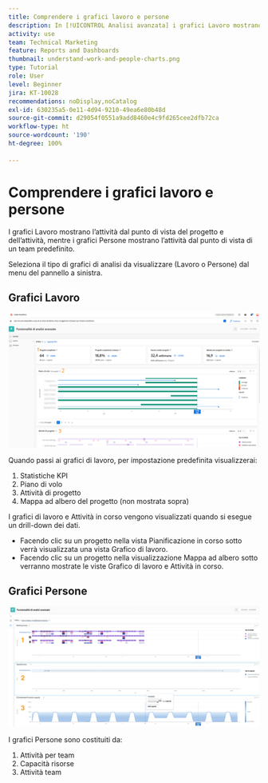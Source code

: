 ```yaml
---
title: Comprendere i grafici lavoro e persone
description: In [!UICONTROL Analisi avanzata] i grafici Lavoro mostrano l’attività dal punto di vista del progetto e dell’attività, mentre i grafici Persone mostrano l’attività dal punto di vista di un team predefinito.
activity: use
team: Technical Marketing
feature: Reports and Dashboards
thumbnail: understand-work-and-people-charts.png
type: Tutorial
role: User
level: Beginner
jira: KT-10028
recommendations: noDisplay,noCatalog
exl-id: 630235a5-0e11-4d94-9210-49ea6e80b48d
source-git-commit: d29054f0551a9add8460e4c9fd265cee2dfb72ca
workflow-type: ht
source-wordcount: '190'
ht-degree: 100%

---
```


# Comprendere i grafici lavoro e persone

I grafici Lavoro mostrano l’attività dal punto di vista del progetto e dell’attività, mentre i grafici Persone mostrano l’attività dal punto di vista di un team predefinito.

Seleziona il tipo di grafici di analisi da visualizzare (Lavoro o Persone) dal menu del pannello a sinistra.

## Grafici Lavoro

![Immagine della ricerca della funzione [!UICONTROL Analisi] in [!DNL Workfront Classic]](assets/section-1-1.png)

Quando passi ai grafici di lavoro, per impostazione predefinita visualizzerai:

1. Statistiche KPI
1. Piano di volo
1. Attività di progetto
1. Mappa ad albero del progetto (non mostrata sopra)

I grafici di lavoro e Attività in corso vengono visualizzati quando si esegue un drill-down dei dati.

* Facendo clic su un progetto nella vista Pianificazione in corso sotto verrà visualizzata una vista Grafico di lavoro.
* Facendo clic su un progetto nella visualizzazione Mappa ad albero sotto verranno mostrate le viste Grafico di lavoro e Attività in corso.

## Grafici Persone

![Immagine della ricerca della funzionalità [!UICONTROL Analisi] in [!DNL Workfront Classic]](assets/section-1-2.png)

I grafici Persone sono costituiti da:

1. Attività per team
1. Capacità risorse
1. Attività team
